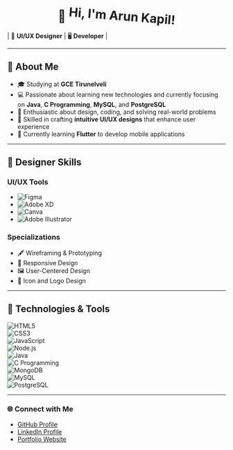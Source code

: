 <!---


# 👋 Hi, I'm Arun Kapil!  

| 💼 **UI/UX Designer** | 🖥️ **Developer**  

---

## 🚀 About Me  
- 🎓 Studying at **GCE Tirunelveli**  
- 💻 Passionate about learning new technologies and currently focusing on **Java**, **C Programming**, **MySQL**, and **PostgreSQL**  
- 🌟 Enthusiastic about design, coding, and solving real-world problems  
- 🎨 Skilled in crafting **intuitive UI/UX designs** that enhance user experience
- 📱 Currently learning **Flutter** to develop mobile applications

---

## 🎨 Designer Skills  
### **UI/UX Tools**  
- ![Figma](https://img.shields.io/badge/-Figma-F24E1E?style=flat-square&logo=figma&logoColor=white)  
- ![Adobe XD](https://img.shields.io/badge/-Adobe_XD-FF61F6?style=flat-square&logo=adobe-xd&logoColor=white)  
- ![Canva](https://img.shields.io/badge/-Canva-00C4CC?style=flat-square&logo=canva&logoColor=white)  
- ![Adobe Illustrator](https://img.shields.io/badge/-Adobe_Illustrator-FF9A00?style=flat-square&logo=adobe-illustrator&logoColor=white)  

### **Specializations**  
- 🖋️ Wireframing & Prototyping  
- 📱 Responsive Design  
- 🖼️ User-Centered Design  
- 🎨 Icon and Logo Design  

---

## 🔧 Technologies & Tools  
![HTML5](https://img.shields.io/badge/-HTML5-E34F26?style=flat-square&logo=html5&logoColor=white)  ![CSS3](https://img.shields.io/badge/-CSS3-1572B6?style=flat-square&logo=css3&logoColor=white) 
![JavaScript](https://img.shields.io/badge/-JavaScript-F7DF1E?style=flat-square&logo=javascript&logoColor=black)  ![Node.js](https://img.shields.io/badge/-Node.js-339933?style=flat-square&logo=node.js&logoColor=white)  
![Java](https://img.shields.io/badge/-Java-007396?style=flat-square&logo=java&logoColor=white)   
![C Programming](https://img.shields.io/badge/-C_Available-00599C?style=flat-square&logo=c&logoColor=white)  
![MongoDB](https://img.shields.io/badge/-MongoDB-47A248?style=flat-square&logo=mongodb&logoColor=white)  
![MySQL](https://img.shields.io/badge/-MySQL-4479A1?style=flat-square&logo=mysql&logoColor=white)  
![PostgreSQL](https://img.shields.io/badge/-PostgreSQL-336791?style=flat-square&logo=postgresql&logoColor=white)  

---

### 🌐 Connect with Me  
- [GitHub Profile](https://github.com/Mr-A12k) 
- [LinkedIn Profile](https://www.linkedin.com/in/arun-kapil-m/)
- [Portfolio Website](https://kabix.netlify.app/)

--->
# <div align="center">👋 <span class="wave">Hi, I'm Arun Kapil!</span></div>  

<style>
@keyframes wave {
  0% { transform: rotate(0deg); }
  20% { transform: rotate(20deg); }
  40% { transform: rotate(-10deg); }
  60% { transform: rotate(10deg); }
  80% { transform: rotate(-5deg); }
  100% { transform: rotate(0deg); }
}
.wave {
  display: inline-block;
  animation: wave 1.5s infinite;
}
@keyframes blink {
  50% { border-color: transparent; }
}
.typing {
  display: inline-block;
  border-right: 3px solid white;
  animation: blink 0.7s steps(2, start) infinite;
}
</style>

| 💼 **UI/UX Designer** | 🖥️ **Developer**  |

---

## 🚀 About Me  
- 🎓 Studying at **GCE Tirunelveli**  
- 💻 Passionate about learning new technologies and currently focusing on **Java**, **C Programming**, **MySQL**, and **PostgreSQL**  
- 🌟 Enthusiastic about design, coding, and solving real-world problems  
- 🎨 Skilled in crafting **intuitive UI/UX designs** that enhance user experience  
- 📱 Currently learning **Flutter** to develop mobile applications  

---

## 🎨 Designer Skills  
### **UI/UX Tools**  
- <img src="https://img.shields.io/badge/-Figma-F24E1E?style=flat-square&logo=figma&logoColor=white" alt="Figma" onmouseover="this.style.transform='scale(1.1)';" onmouseout="this.style.transform='scale(1)';">  
- <img src="https://img.shields.io/badge/-Adobe_XD-FF61F6?style=flat-square&logo=adobe-xd&logoColor=white" alt="Adobe XD" onmouseover="this.style.transform='scale(1.1)';" onmouseout="this.style.transform='scale(1)';">  
- <img src="https://img.shields.io/badge/-Canva-00C4CC?style=flat-square&logo=canva&logoColor=white" alt="Canva" onmouseover="this.style.transform='scale(1.1)';" onmouseout="this.style.transform='scale(1)';">  
- <img src="https://img.shields.io/badge/-Adobe_Illustrator-FF9A00?style=flat-square&logo=adobe-illustrator&logoColor=white" alt="Adobe Illustrator" onmouseover="this.style.transform='scale(1.1)';" onmouseout="this.style.transform='scale(1)';">  

### **Specializations**  
- 🖋️ Wireframing & Prototyping  
- 📱 Responsive Design  
- 🖼️ User-Centered Design  
- 🎨 Icon and Logo Design  

---

## 🔧 Technologies & Tools  
![HTML5](https://img.shields.io/badge/-HTML5-E34F26?style=flat-square&logo=html5&logoColor=white)  
![CSS3](https://img.shields.io/badge/-CSS3-1572B6?style=flat-square&logo=css3&logoColor=white)  
![JavaScript](https://img.shields.io/badge/-JavaScript-F7DF1E?style=flat-square&logo=javascript&logoColor=black)  
![Node.js](https://img.shields.io/badge/-Node.js-339933?style=flat-square&logo=node.js&logoColor=white)  
![Java](https://img.shields.io/badge/-Java-007396?style=flat-square&logo=java&logoColor=white)  
![C Programming](https://img.shields.io/badge/-C_Available-00599C?style=flat-square&logo=c&logoColor=white)  
![MongoDB](https://img.shields.io/badge/-MongoDB-47A248?style=flat-square&logo=mongodb&logoColor=white)  
![MySQL](https://img.shields.io/badge/-MySQL-4479A1?style=flat-square&logo=mysql&logoColor=white)  
![PostgreSQL](https://img.shields.io/badge/-PostgreSQL-336791?style=flat-square&logo=postgresql&logoColor=white)  

---

### 🌐 Connect with Me  
- [GitHub Profile](https://github.com/Mr-A12k) 
- [LinkedIn Profile](https://www.linkedin.com/in/arun-kapil-m/)
- [Portfolio Website](https://kabix.netlify.app/)
